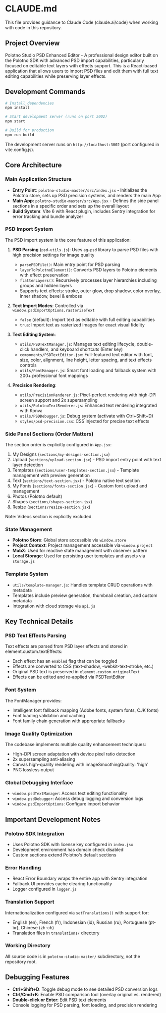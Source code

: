 # CLAUDE.md

This file provides guidance to Claude Code (claude.ai/code) when working with code in this repository.

## Project Overview

Polotno Studio PSD Enhanced Editor - A professional design editor built on the Polotno SDK with advanced PSD import capabilities, particularly focused on editable text layers with effects support. This is a React-based application that allows users to import PSD files and edit them with full text editing capabilities while preserving layer effects.

## Development Commands

```bash
# Install dependencies
npm install

# Start development server (runs on port 3002)
npm start

# Build for production
npm run build
```

The development server runs on `http://localhost:3002` (port configured in vite.config.js).

## Core Architecture

### Main Application Structure

- **Entry Point**: `polotno-studio-master/src/index.jsx` - Initializes the Polotno store, sets up PSD precision systems, and renders the main App
- **Main App**: `polotno-studio-master/src/App.jsx` - Defines the side panel sections in a specific order and sets up the overall layout
- **Build System**: Vite 6 with React plugin, includes Sentry integration for error tracking and bundle analyzer

### PSD Import System

The PSD import system is the core feature of this application:

1. **PSD Parsing** (`psd-utils.js`): Uses `ag-psd` library to parse PSD files with high precision settings for image quality
   - `parsePSDFile()`: Main entry point for PSD parsing
   - `layerToPolotnoElement()`: Converts PSD layers to Polotno elements with effect preservation
   - `flattenLayers()`: Recursively processes layer hierarchies including groups and hidden layers
   - Supports text effects: stroke, outer glow, drop shadow, color overlay, inner shadow, bevel & emboss

2. **Text Import Modes**: Controlled via `window.psdImportOptions.rasterizeText`
   - `false` (default): Import text as editable with full editing capabilities
   - `true`: Import text as rasterized images for exact visual fidelity

3. **Text Editing System**:
   - `utils/PSDTextManager.js`: Manages text editing lifecycle, double-click handlers, and keyboard shortcuts (Enter key)
   - `components/PSDTextEditor.jsx`: Full-featured text editor with font, size, color, alignment, line height, letter spacing, and text effects controls
   - `utils/FontManager.js`: Smart font loading and fallback system with 200+ professional font mappings

4. **Precision Rendering**:
   - `utils/PrecisionRenderer.js`: Pixel-perfect rendering with high-DPI screen support and 2x supersampling
   - `utils/PolotnoTextRenderer.js`: Enhanced text rendering integrated with Konva
   - `utils/PSDDebugger.js`: Debug system (activate with Ctrl+Shift+D)
   - `styles/psd-precision.css`: CSS injected for precise text effects

### Side Panel Sections (Order Matters)

The section order is explicitly configured in `App.jsx`:
1. My Designs (`sections/my-designs-section.jsx`)
2. Upload (`sections/upload-section.jsx`) - PSD import entry point with text layer detection
3. Templates (`sections/user-templates-section.jsx`) - Template management with preview generation
4. Text (`sections/text-section.jsx`) - Polotno native text section
5. My Fonts (`sections/fonts-section.jsx`) - Custom font upload and management
6. Photos (Polotno default)
7. Shapes (`sections/shapes-section.jsx`)
8. Resize (`sections/resize-section.jsx`)

Note: Videos section is explicitly excluded.

### State Management

- **Polotno Store**: Global store accessible via `window.store`
- **Project Context**: Project management accessible via `window.project`
- **MobX**: Used for reactive state management with observer pattern
- **Local Storage**: Used for persisting user templates and assets via `storage.js`

### Template System

- `utils/template-manager.js`: Handles template CRUD operations with metadata
- Templates include preview generation, thumbnail creation, and custom metadata
- Integration with cloud storage via `api.js`

## Key Technical Details

### PSD Text Effects Parsing

Text effects are parsed from PSD layer effects and stored in element.custom.textEffects:
- Each effect has an `enabled` flag that can be toggled
- Effects are converted to CSS (text-shadow, -webkit-text-stroke, etc.)
- Original PSD text is preserved in `element.custom.originalText`
- Effects can be edited and re-applied via PSDTextEditor

### Font System

The FontManager provides:
- Intelligent font fallback mapping (Adobe fonts, system fonts, CJK fonts)
- Font loading validation and caching
- Font family chain generation with appropriate fallbacks

### Image Quality Optimization

The codebase implements multiple quality enhancement techniques:
- High-DPI screen adaptation with device pixel ratio detection
- 2x supersampling anti-aliasing
- Canvas high-quality rendering with imageSmoothingQuality: 'high'
- PNG lossless output

### Global Debugging Interface

- `window.psdTextManager`: Access text editing functionality
- `window.psdDebugger`: Access debug logging and conversion logs
- `window.psdImportOptions`: Configure import behavior

## Important Development Notes

### Polotno SDK Integration

- Uses Polotno SDK with license key configured in `index.jsx`
- Development environment has domain check disabled
- Custom sections extend Polotno's default sections

### Error Handling

- React Error Boundary wraps the entire app with Sentry integration
- Fallback UI provides cache clearing functionality
- Logger configured in `logger.js`

### Translation Support

Internationalization configured via `setTranslations()` with support for:
- English (en), French (fr), Indonesian (id), Russian (ru), Portuguese (pt-br), Chinese (zh-ch)
- Translation files in `translations/` directory

### Working Directory

All source code is in `polotno-studio-master/` subdirectory, not the repository root.

## Debugging Features

- **Ctrl+Shift+D**: Toggle debug mode to see detailed PSD conversion logs
- **Ctrl/Cmd+K**: Enable PSD comparison tool (overlay original vs. rendered)
- **Double-click or Enter**: Edit PSD text elements
- Console logging for PSD parsing, font loading, and precision rendering
